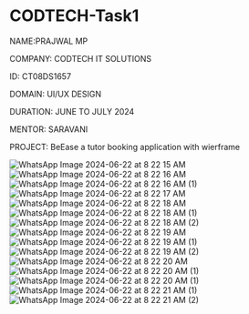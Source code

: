 # CODTECH-Task1

NAME:PRAJWAL MP

COMPANY: CODTECH IT SOLUTIONS

ID: CT08DS1657

DOMAIN: UI/UX DESIGN

DURATION: JUNE TO JULY 2024

MENTOR: SARAVANI

PROJECT: BeEase a tutor booking application with wierframe

![WhatsApp Image 2024-06-22 at 8 22 15 AM](https://github.com/Prajwal1100/CODETECH-Task1/assets/149360097/3d2e32ff-002b-4336-ac65-6d3a3036447e)
![WhatsApp Image 2024-06-22 at 8 22 16 AM](https://github.com/Prajwal1100/CODETECH-Task1/assets/149360097/27de8664-6464-44bf-a581-564c2b0f7a64)
![WhatsApp Image 2024-06-22 at 8 22 16 AM (1)](https://github.com/Prajwal1100/CODETECH-Task1/assets/149360097/4bb3a377-8776-4e91-8e58-0c4ecc4d4980)
![WhatsApp Image 2024-06-22 at 8 22 17 AM](https://github.com/Prajwal1100/CODETECH-Task1/assets/149360097/40a46bf5-242d-4bae-8768-954e4867c032)
![WhatsApp Image 2024-06-22 at 8 22 18 AM](https://github.com/Prajwal1100/CODETECH-Task1/assets/149360097/745c19d5-9f23-4592-80dd-12e1be7fffd7)
![WhatsApp Image 2024-06-22 at 8 22 18 AM (1)](https://github.com/Prajwal1100/CODETECH-Task1/assets/149360097/afcc7f8b-53ca-43b3-8848-4f2437a8bd00)
![WhatsApp Image 2024-06-22 at 8 22 18 AM (2)](https://github.com/Prajwal1100/CODETECH-Task1/assets/149360097/2536512c-2a9a-48b1-ae5d-266f9ce96e6d)
![WhatsApp Image 2024-06-22 at 8 22 19 AM](https://github.com/Prajwal1100/CODETECH-Task1/assets/149360097/5c58b29c-210a-436e-bed6-a17f25f51e97)
![WhatsApp Image 2024-06-22 at 8 22 19 AM (1)](https://github.com/Prajwal1100/CODETECH-Task1/assets/149360097/5fe200b0-4085-4bc8-abf0-147788dad0b4)
![WhatsApp Image 2024-06-22 at 8 22 19 AM (2)](https://github.com/Prajwal1100/CODETECH-Task1/assets/149360097/b6ed0b7f-4eb3-4f9f-9044-2f352464fd3e)
![WhatsApp Image 2024-06-22 at 8 22 20 AM](https://github.com/Prajwal1100/CODETECH-Task1/assets/149360097/2379a635-1de3-44c9-b9b0-b3660e5d30f2)
![WhatsApp Image 2024-06-22 at 8 22 20 AM (1)](https://github.com/Prajwal1100/CODETECH-Task1/assets/149360097/0cbd0653-2745-4637-b4f1-0fc3bc99d883)
![WhatsApp Image 2024-06-22 at 8 22 20 AM (1)](https://github.com/Prajwal1100/CODETECH-Task1/assets/149360097/0cbd0653-2745-4637-b4f1-0fc3bc99d883)
![WhatsApp Image 2024-06-22 at 8 22 21 AM (1)](https://github.com/Prajwal1100/CODETECH-Task1/assets/149360097/093a58d2-1f5c-453e-9026-86861d12d6fb)
![WhatsApp Image 2024-06-22 at 8 22 21 AM (2)](https://github.com/Prajwal1100/CODETECH-Task1/assets/149360097/1a0f3da2-84c4-4335-bc0c-03077d7e2014)
